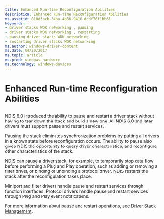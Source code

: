 ```yaml
---
title: Enhanced Run-time Reconfiguration Abilities
description: Enhanced Run-time Reconfiguration Abilities
ms.assetid: 810d3acb-34ba-4b38-9410-dcdf76f1bb65
keywords:
- driver stacks WDK networking , pausing
- driver stacks WDK networking , restarting
- pausing driver stacks WDK networking
- restarting driver stacks WDK networking
ms.author: windows-driver-content
ms.date: 04/20/2017
ms.topic: article
ms.prod: windows-hardware
ms.technology: windows-devices
---
```


# Enhanced Run-time Reconfiguration Abilities


## <a href="" id="ddk-enhanced-run-time-reconfiguration-abilities-ng"></a>


NDIS 6.0 introduced the ability to pause and restart a driver stack without having to tear down the stack and build a new one. All NDIS 6.0 and later drivers must support pause and restart services.

Pausing the stack eliminates synchronization problems by putting all drivers in a known state before reconfiguration occurs. The ability to pause also gives NDIS the opportunity to query driver characteristics, and reconfigure other characteristics of the stack.

NDIS can pause a driver stack, for example, to temporarily stop data flow before performing a Plug and Play operation, such as adding or removing a filter driver, or binding or unbinding a protocol driver. NDIS restarts the stack after the reconfiguration takes place.

Miniport and filter drivers handle pause and restart services through function interfaces. Protocol drivers handle pause and restart services through Plug and Play event notifications.

For more information about pause and restart operations, see [Driver Stack Management](driver-stack-management.md).

 

 





